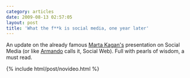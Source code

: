 ```yaml
---
category: articles
date: 2009-08-13 02:57:05
layout: post
title: 'What the f**k is social media, one year later'
---
```


<p>An update on the already famous <a href="http://bonafidemarketinggenius.com/">Marta Kagan's</a> presentation on Social Media (or like <a href="http://www.asourceofinspiration.com ">Armando</a> calls it, Social Web). Full with pearls of wisdom, a must read.</p>

{% include html/post/novideo.html %}

<!--
<object style="margin:0px" width="425" height="355">
  <param name="movie" value="http://static.slidesharecdn.com/swf/ssplayer2.swf?doc=wtfissocialmedia5-090716070117-phpapp01&stripped_title=what-the-fk-is-social-media-one-year-later" >
  <param name="allowFullScreen" value="true"/>
  <param name="allowScriptAccess" value="always"/>
  <embed src="http://static.slidesharecdn.com/swf/ssplayer2.swf?doc=wtfissocialmedia5-090716070117-phpapp01&stripped_title=what-the-fk-is-social-media-one-year-later" type="application/x-shockwave-flash" allowscriptaccess="always" allowfullscreen="true" width="425" height="355" >
</object>
-->
